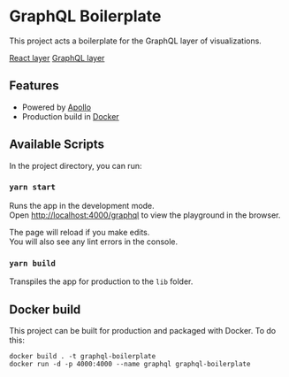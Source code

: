 # GraphQL Boilerplate

This project acts a boilerplate for the GraphQL layer of visualizations.

[React layer](https://github.com/shahcompbio/viz-react-boilerplate)
[GraphQL layer](https://github.com/shahcompbio/viz-graphql-boilerplate)

## Features

- Powered by [Apollo](https://www.apollographql.com/)
- Production build in [Docker](https://www.docker.com/)

## Available Scripts

In the project directory, you can run:

### `yarn start`

Runs the app in the development mode.<br>
Open [http://localhost:4000/graphql](http://localhost:4000/graphql) to view the playground in the browser.

The page will reload if you make edits.<br>
You will also see any lint errors in the console.

### `yarn build`

Transpiles the app for production to the `lib` folder.<br>

## Docker build

This project can be built for production and packaged with Docker. To do this:

```
docker build . -t graphql-boilerplate
docker run -d -p 4000:4000 --name graphql graphql-boilerplate
```
